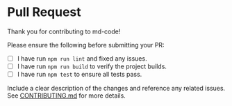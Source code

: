 # Pull Request

Thank you for contributing to md-code!

Please ensure the following before submitting your PR:

- [ ] I have run `npm run lint` and fixed any issues.
- [ ] I have run `npm run build` to verify the project builds.
- [ ] I have run `npm test` to ensure all tests pass.

Include a clear description of the changes and reference any related issues.
See [CONTRIBUTING.md](../CONTRIBUTING.md) for more details.
